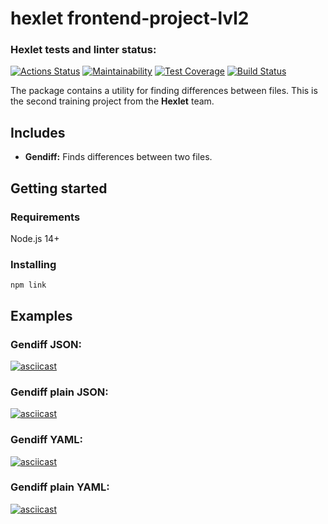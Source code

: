 # hexlet frontend-project-lvl2

### Hexlet tests and linter status:
[![Actions Status](https://github.com/krinteron/frontend-project-lvl2/workflows/hexlet-check/badge.svg)](https://github.com/krinteron/frontend-project-lvl2/actions)
[![Maintainability](https://api.codeclimate.com/v1/badges/edad0b9b87525bce0013/maintainability)](https://codeclimate.com/github/krinteron/frontend-project-lvl2/maintainability)
[![Test Coverage](https://api.codeclimate.com/v1/badges/edad0b9b87525bce0013/test_coverage)](https://codeclimate.com/github/krinteron/frontend-project-lvl2/test_coverage)
[![Build Status](https://travis-ci.com/krinteron/frontend-project-lvl2.svg?branch=main)](https://travis-ci.com/krinteron/frontend-project-lvl2)

The package contains a utility for finding differences between files. This is the second training project from the **Hexlet** team.

## Includes
- **Gendiff:** Finds differences between two files.

## Getting started

### Requirements

Node.js 14+

### Installing

```
npm link
```

## Examples

### Gendiff JSON:

[![asciicast](https://asciinema.org/a/VPBoWPzqzTUo7yfy85p3p7pXz.svg)](https://asciinema.org/a/VPBoWPzqzTUo7yfy85p3p7pXz)

### Gendiff plain JSON:

[![asciicast](https://asciinema.org/a/glYloCpjWkUXMdxHCO5kiH1tK.svg)](https://asciinema.org/a/glYloCpjWkUXMdxHCO5kiH1tK)

### Gendiff YAML:

[![asciicast](https://asciinema.org/a/mgU5ocg8KHW0vJ24kNOZkZaNS.svg)](https://asciinema.org/a/mgU5ocg8KHW0vJ24kNOZkZaNS)

### Gendiff plain YAML:

[![asciicast](https://asciinema.org/a/PX5lXlgf5DeYpHeeF4MAxxtgz.svg)](https://asciinema.org/a/PX5lXlgf5DeYpHeeF4MAxxtgz)